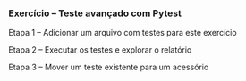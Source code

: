 ### Exercício – Teste avançado com Pytest

Etapa 1 – Adicionar um arquivo com testes para este exercício

Etapa 2 – Executar os testes e explorar o relatório

Etapa 3 – Mover um teste existente para um acessório

